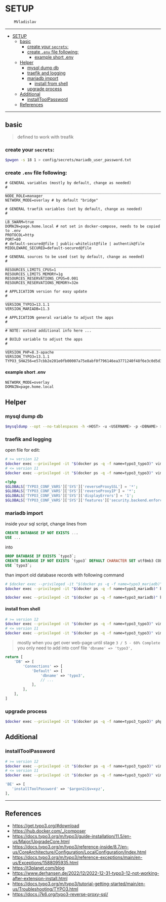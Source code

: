 # SETUP

```sh
    MVladislav
```

---

- [SETUP](#setup)
  - [basic](#basic)
    - [create your `secrets`:](#create-your-secrets)
    - [create `.env` file following:](#create-env-file-following)
      - [example short .env](#example-short-env)
  - [Helper](#helper)
    - [mysql dump db](#mysql-dump-db)
    - [traefik and logging](#traefik-and-logging)
    - [mariadb import](#mariadb-import)
      - [install from shell](#install-from-shell)
    - [upgrade process](#upgrade-process)
  - [Additional](#additional)
    - [installToolPassword](#installtoolpassword)
  - [References](#references)

---

## basic

> defined to work with treafik

### create your `secrets`:

```sh
$pwgen -s 18 1 > config/secrets/mariadb_user_password.txt
```

### create `.env` file following:

```env
# GENERAL variables (mostly by default, change as needed)
# ______________________________________________________________________________
NODE_ROLE=manager
NETWORK_MODE=overlay # by default "bridge"

# GENERAL traefik variables (set by default, change as needed)
# ______________________________________________________________________________
LB_SWARM=true
DOMAIN=page.home.local # not set in docker-compose, needs to be copied to .env
PROTOCOL=http
PORT=80
# default-secured@file | public-whitelist@file | authentik@file
MIDDLEWARE_SECURED=default-secured@file

# GENERAL sources to be used (set by default, change as needed)
# ______________________________________________________________________________
RESOURCES_LIMITS_CPUS=1
RESOURCES_LIMITS_MEMORY=1g
RESOURCES_RESERVATIONS_CPUS=0.001
RESOURCES_RESERVATIONS_MEMORY=32m

# APPLICATION version for easy update
# ______________________________________________________________________________
VERSION_TYPO3=13.1.1
VERSION_MARIADB=11.3

# APPLICATION general variable to adjust the apps
# ______________________________________________________________________________
# NOTE: extend additional info here ...

# BUILD variable to adjust the apps
# ______________________________________________________________________________
VERSION_PHP=8.3-apache
VERSION_TYPO3=13.1.1
TYPO3_SHA256=e57cbb2e201e0fb00007a75e8abf0f796146ea3771240f48f6e3c0d5d37626e8
```

#### example short .env

```env
NETWORK_MODE=overlay
DOMAIN=page.home.local
```

## Helper

### mysql dump db

```sh
$mysqldump --opt --no-tablespaces -h <HOST> -u <USERNAME> -p <DBNAME> > db-dump.sql
```

### traefik and logging

open file for edit:

```sh
# >= version 12
$docker exec --privileged -it "$(docker ps -q -f name=typo3_typo3)" vim /var/www/html/typo3conf/system/additional.php
# <= version 11
$docker exec --privileged -it "$(docker ps -q -f name=typo3_typo3)" vim /var/www/html/typo3conf/AdditionalConfiguration.php
```

```php
<?php
$GLOBALS['TYPO3_CONF_VARS']['SYS']['reverseProxySSL'] = '*';
$GLOBALS['TYPO3_CONF_VARS']['SYS']['reverseProxyIP'] = '*';
$GLOBALS['TYPO3_CONF_VARS']['SYS']['displayErrors'] = '1';
$GLOBALS['TYPO3_CONF_VARS']['SYS']['features']['security.backend.enforceReferrer'] = 'false';
```

### mariadb import

inside your sql script, change lines from

```sql
CREATE DATABASE IF NOT EXISTS ...
USE ...
```

into

```sql
DROP DATABASE IF EXISTS `typo3`;
CREATE DATABASE IF NOT EXISTS `typo3` DEFAULT CHARACTER SET utf8mb3 COLLATE utf8mb3_general_ci;
USE `typo3`;
```

than import old database records with following command

```sh
# $docker exec --privileged -it "$(docker ps -q -f name=typo3_mariadb)" bash -c 'mariadb -u typo3 -p -e "DROP DATABASE IF EXISTS typo3; CREATE DATABASE IF NOT EXISTS typo3;"'
$docker exec --privileged -it "$(docker ps -q -f name=typo3_mariadb)" bash -c 'mariadb -u typo3 -p < /sql/records.sql'
```

```sh
$docker exec --privileged -it "$(docker ps -q -f name=typo3_mariadb)" bash -c 'mariadb-dump -u typo3 -p typo3 > /sql/dump.sql'
```

#### install from shell

```sh
# >= version 12
$docker exec --privileged -it "$(docker ps -q -f name=typo3_typo3)" vim /var/www/html/typo3conf/system/settings.php
# <= version 11
$docker exec --privileged -it "$(docker ps -q -f name=typo3_typo3)" vim /var/www/html/typo3conf/LocalConfiguration.php
```

> mostly when you get over web-page until stage `3 / 5 - 60% Complete` you only need to add into conf file `'dbname' => 'typo3',`

```php
return [
    'DB' => [
        'Connections' => [
            'Default' => [
                'dbname' => 'typo3',
                // ...
            ],
        ],
    ],
]
```

### upgrade process

```sh
$docker exec --privileged -it "$(docker ps -q -f name=typo3_typo3)" php /var/www/html/typo3/sysext/core/bin/typo3 referenceindex:update
```

## Additional

### installToolPassword

```sh
# >= version 12
$docker exec --privileged -it "$(docker ps -q -f name=typo3_typo3)" vim /var/www/html/typo3conf/system/settings.php
# <= version 11
$docker exec --privileged -it "$(docker ps -q -f name=typo3_typo3)" vim /var/www/html/typo3conf/LocalConfiguration.php
```

```php
'BE' => [
   'installToolPassword' => '$argon2i$v=xyz',
],
```

---

## References

- <https://get.typo3.org/#download>
- <https://hub.docker.com/_/composer>
- <https://docs.typo3.org/m/typo3/guide-installation/11.5/en-us/Major/UpgradeCore.html>
- <https://docs.typo3.org/m/typo3/reference-inside/8.7/en-us/CoreArchitecture/Configuration/LocalConfiguration/Index.html>
- <https://docs.typo3.org/m/typo3/reference-exceptions/main/en-us/Exceptions/1588095935.html>
- <https://t3planet.com/blog>
- <https://www.derhansen.de/2022/12/2022-12-31-typo3-12-not-working-after-extension-install.html>
- <https://docs.typo3.org/m/typo3/tutorial-getting-started/main/en-us/Troubleshooting/TYPO3.html>
- <https://docs.j7k6.org/typo3-reverse-proxy-ssl/>
